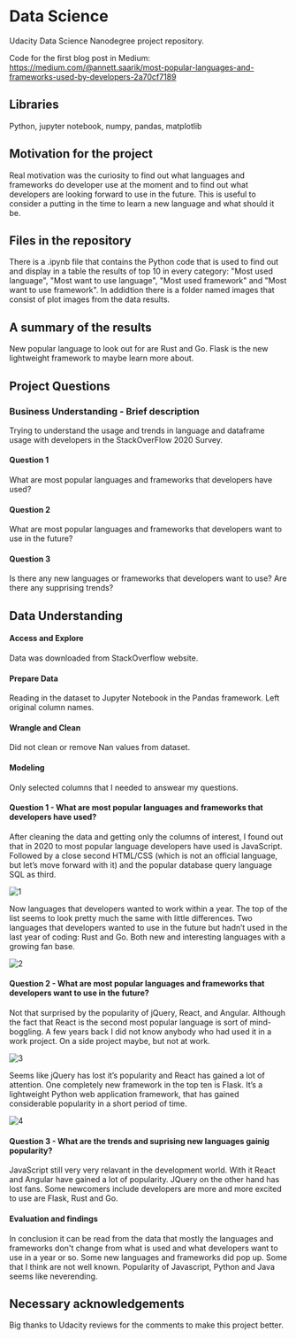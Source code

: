 # Data Science
Udacity Data Science Nanodegree project repository.

Code for the first blog post in Medium:
https://medium.com/@annett.saarik/most-popular-languages-and-frameworks-used-by-developers-2a70cf7189

## Libraries
Python, jupyter notebook, numpy, pandas, matplotlib

## Motivation for the project
Real motivation was the curiosity to find out what languages and frameworks do developer use at the moment and to find out what developers are looking forward to use in the future. This is useful to consider a putting in the time to learn a new language and what should it be.

## Files in the repository 
There is a .ipynb file that contains the Python code that is used to find out and display in a table the results of top 10 in every category: "Most used language", "Most want to use language", "Most used framework" and "Most want to use framework". In addidtion there is a folder named images that consist of plot images from the data results.

## A summary of the results
New popular language to look out for are Rust and Go. Flask is the new lightweight framework to maybe learn more about. 


## Project Questions
### Business Understanding - Brief description
Trying to understand the usage and trends in language and dataframe usage with developers in the StackOverFlow 2020 Survey.
#### Question 1
What are most popular languages and frameworks that developers have used?
#### Question 2
What are most popular languages and frameworks that developers want to use in the future?
#### Question 3
Is there any new languages or frameworks that developers want to use? Are there any supprising trends?

## Data Understanding
#### Access and Explore
Data was downloaded from StackOverflow website.
#### Prepare Data
Reading in the dataset to Jupyter Notebook in the Pandas framework. Left original column names.
#### Wrangle and Clean
Did not clean or remove Nan values from dataset. 
#### Modeling
Only selected columns that I needed to answear my questions. 

#### Question 1 - What are most popular languages and frameworks that developers have used?
After cleaning the data and getting only the columns of interest, I found out that in 2020 to most popular language developers have used is JavaScript. Followed by a close second HTML/CSS (which is not an official language, but let’s move forward with it) and the popular database query language SQL as third.

![1](https://github.com/annetts/datascience/blob/master/images/1.PNG)

Now languages that developers wanted to work within a year. The top of the list seems to look pretty much the same with little differences. Two languages that developers wanted to use in the future but hadn’t used in the last year of coding: Rust and Go. Both new and interesting languages with a growing fan base.

![2](https://github.com/annetts/datascience/blob/master/images/2.PNG)

#### Question 2 - What are most popular languages and frameworks that developers want to use in the future?
Not that surprised by the popularity of jQuery, React, and Angular. Although the fact that React is the second most popular language is sort of mind-boggling. A few years back I did not know anybody who had used it in a work project. On a side project maybe, but not at work.

![3](https://github.com/annetts/datascience/blob/master/images/3.PNG)

Seems like jQuery has lost it’s popularity and React has gained a lot of attention.
One completely new framework in the top ten is Flask. It’s a lightweight Python web application framework, that has gained considerable popularity in a short period of time.

![4](https://github.com/annetts/datascience/blob/master/images/4.PNG)

#### Question 3 - What are the trends and suprising new languages gainig popularity?
JavaScript still very very relavant in the development world. With it React and Angular have gained a lot of popularity. JQuery on the other hand has lost fans. Some newcomers include developers are more and more excited to use are Flask, Rust and Go. 

#### Evaluation and findings
In conclusion it can be read from the data that mostly the languages and frameworks don't change from what is used and what developers want to use in a year or so. Some new languages and frameworks did pop up. Some that I think are not well known. Popularity of Javascript, Python and Java seems like neverending.  

## Necessary acknowledgements 
Big thanks to Udacity reviews for the comments to make this project better.
